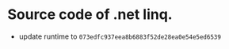 <!--自述文件-->

# Source code of .net linq.

- update runtime to `073edfc937eea8b6883f52de28ea0e54e5ed6539`
